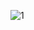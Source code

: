 ![1](https://github.com/cyber-robot1/Mastering-4-critical-SKILLS-using-CPP-17-course/assets/76911827/bdf54232-eea1-4713-9271-e806ec8cbb89)

